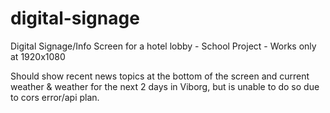 # digital-signage
Digital Signage/Info Screen for a hotel lobby - School Project - Works only at 1920x1080

Should show recent news topics at the bottom of the screen and current weather & weather for the next 2 days in Viborg, but is unable to do so due to cors error/api plan.


